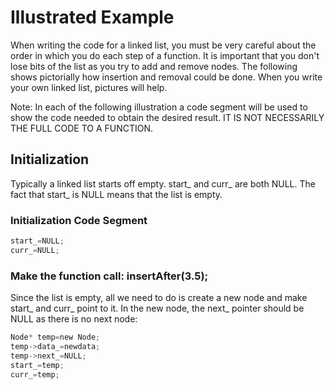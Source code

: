 # Illustrated Example

When writing the code for a linked list, you must be very careful about the order in which you do each step of a function.  It is important that you don't lose bits of the list as you try to add and remove nodes.  The following shows pictorially how insertion and removal could be done.  When you write your own linked list, pictures will help.

Note:  In each of the following illustration a code segment will be used to show the code needed to obtain the desired result.  IT IS NOT NECESSARILY THE FULL CODE TO A FUNCTION.

## Initialization

Typically a linked list starts off empty.  start_ and curr_ are both NULL.  The fact that start_ is NULL means that the list is empty.

### Initialization Code Segment

```c
start_=NULL;
curr_=NULL;
```


### Make the function call:  insertAfter(3.5);

Since the list is empty, all we need to do is create a new node and make start_ and curr_ point to it.  In the new node, the next_ pointer should be NULL as there is no next node:

```c
Node* temp=new Node;
temp->data_=newdata;
temp->next_=NULL;
start_=temp;
curr_=temp;
```

